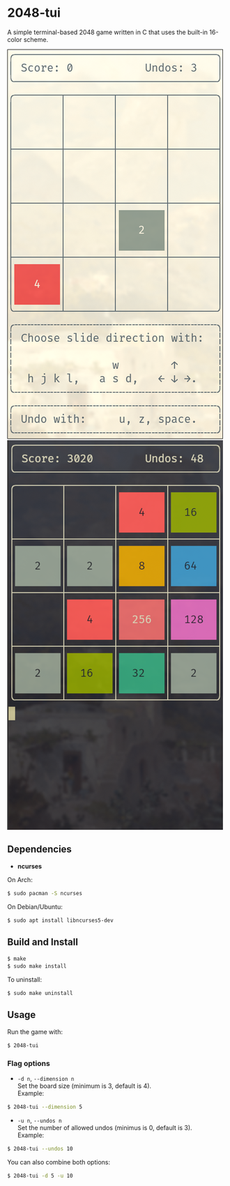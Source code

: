 # 2048-tui

A simple terminal-based 2048 game written in C that uses the built-in 16-color scheme.

![Game start](screenshots/start-up.png) ![Game in progress](screenshots/in-game.png)

## Dependencies

- **ncurses** 

On Arch:
```sh
$ sudo pacman -S ncurses
```

On Debian/Ubuntu:
```sh
$ sudo apt install libncurses5-dev
```

## Build and Install

```sh
$ make
$ sudo make install
```

To uninstall:
```sh
$ sudo make uninstall
```

## Usage

Run the game with:
```sh
$ 2048-tui
```

### Flag options

- `-d n`, `--dimension n`  
Set the board size (minimum is 3, default is 4).  
Example:  
```sh
$ 2048-tui --dimension 5
```

- `-u n`, `--undos n`  
Set the number of allowed undos (minimus is 0, default is 3).  
Example:  
```sh
$ 2048-tui --undos 10
```

You can also combine both options:
```sh
$ 2048-tui -d 5 -u 10
```
